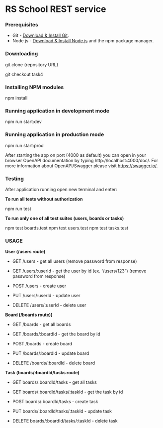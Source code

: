 # RS School REST service

### Prerequisites

- Git - [Download & Install Git](https://git-scm.com/downloads).
- Node.js - [Download & Install Node.js](https://nodejs.org/en/download/) and the npm package manager.

### Downloading

git clone {repository URL}

git checkout task4

### Installing NPM modules

npm install

### Running application in development mode

npm run start:dev

### Running application in production mode

npm run start:prod

After starting the app on port (4000 as default) you can open
in your browser OpenAPI documentation by typing http://localhost:4000/doc/.
For more information about OpenAPI/Swagger please visit https://swagger.io/.

### Testing

After application running open new terminal and enter:

**To run all tests without authorization**

npm run test

**To run only one of all test suites (users, boards or tasks)**

npm test boards.test
npm test users.test
npm test tasks.test

### USAGE

**User (/users route)**

- GET /users - get all users (remove password from response)

- GET /users/:userId - get the user by id (ex. “/users/123”) (remove password from response)

- POST /users - create user

- PUT /users/:userId - update user

- DELETE /users/:userId - delete user

**Board (/boards route)]**

- GET /boards - get all boards

- GET /boards/:boardId - get the board by id

- POST /boards - create board

- PUT /boards/:boardId - update board

- DELETE /boards/:boardId - delete board

**Task (boards/:boardId/tasks route)**

- GET boards/:boardId/tasks - get all tasks

- GET boards/:boardId/tasks/:taskId - get the task by id

- POST boards/:boardId/tasks - create task

- PUT boards/:boardId/tasks/:taskId - update task

- DELETE boards/:boardId/tasks/:taskId - delete task
